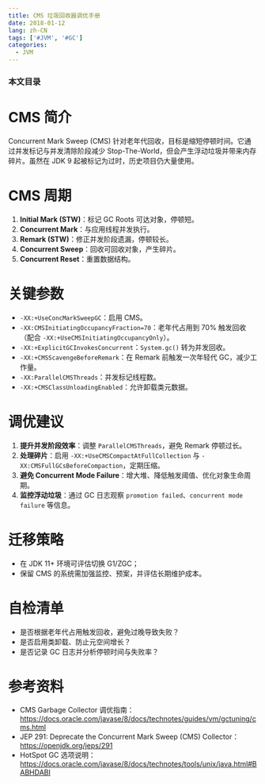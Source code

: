 ```yaml
---
title: CMS 垃圾回收器调优手册
date: 2018-01-12
lang: zh-CN
tags: ['#JVM', '#GC']
categories:
  - JVM
---
```


### 本文目录
<!-- toc -->

# CMS 简介
Concurrent Mark Sweep (CMS) 针对老年代回收，目标是缩短停顿时间。它通过并发标记与并发清除阶段减少 Stop-The-World，但会产生浮动垃圾并带来内存碎片。虽然在 JDK 9 起被标记为过时，历史项目仍大量使用。

# CMS 周期
1. **Initial Mark (STW)**：标记 GC Roots 可达对象，停顿短。
2. **Concurrent Mark**：与应用线程并发执行。
3. **Remark (STW)**：修正并发阶段遗漏，停顿较长。
4. **Concurrent Sweep**：回收可回收对象，产生碎片。
5. **Concurrent Reset**：重置数据结构。

# 关键参数
- `-XX:+UseConcMarkSweepGC`：启用 CMS。
- `-XX:CMSInitiatingOccupancyFraction=70`：老年代占用到 70% 触发回收（配合 `-XX:+UseCMSInitiatingOccupancyOnly`）。
- `-XX:+ExplicitGCInvokesConcurrent`：`System.gc()` 转为并发回收。
- `-XX:+CMSScavengeBeforeRemark`：在 Remark 前触发一次年轻代 GC，减少工作量。
- `-XX:ParallelCMSThreads`：并发标记线程数。
- `-XX:+CMSClassUnloadingEnabled`：允许卸载类元数据。

# 调优建议
1. **提升并发阶段效率**：调整 `ParallelCMSThreads`，避免 Remark 停顿过长。
2. **处理碎片**：启用 `-XX:+UseCMSCompactAtFullCollection` 与 `-XX:CMSFullGCsBeforeCompaction`，定期压缩。
3. **避免 Concurrent Mode Failure**：增大堆、降低触发阈值、优化对象生命周期。
4. **监控浮动垃圾**：通过 GC 日志观察 `promotion failed`、`concurrent mode failure` 等信息。

# 迁移策略
- 在 JDK 11+ 环境可评估切换 G1/ZGC；
- 保留 CMS 的系统需加强监控、预案，并评估长期维护成本。

# 自检清单
- 是否根据老年代占用触发回收，避免过晚导致失败？
- 是否启用类卸载、防止元空间增长？
- 是否记录 GC 日志并分析停顿时间与失败率？

# 参考资料
- CMS Garbage Collector 调优指南：https://docs.oracle.com/javase/8/docs/technotes/guides/vm/gctuning/cms.html
- JEP 291: Deprecate the Concurrent Mark Sweep (CMS) Collector：https://openjdk.org/jeps/291
- HotSpot GC 选项说明：https://docs.oracle.com/javase/8/docs/technotes/tools/unix/java.html#BABHDABI
